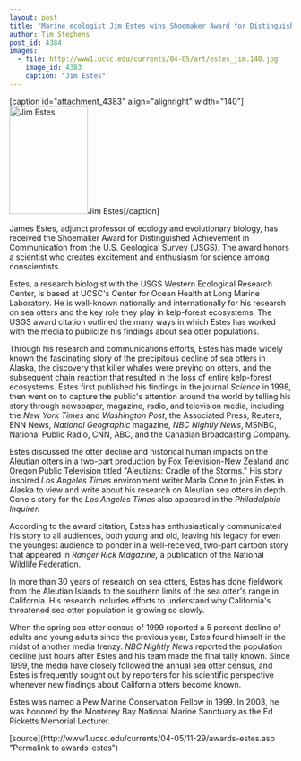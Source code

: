 ```yaml
---
layout: post
title: "Marine ecologist Jim Estes wins Shoemaker Award for Distinguished Achievement in Communication"
author: Tim Stephens
post_id: 4384
images:
  - file: http://www1.ucsc.edu/currents/04-05/art/estes_jim.140.jpg
    image_id: 4383
    caption: "Jim Estes"
---
```


[caption id="attachment_4383" align="alignright" width="140"]<a href="http://localhost/mysite/wp-content/uploads/2004/11/estes_jim.140.jpg"><img class="size-full wp-image-4383" src="http://localhost/mysite/wp-content/uploads/2004/11/estes_jim.140.jpg" alt="Jim Estes" width="140" height="193" /></a>Jim Estes[/caption]
<a name="content" id="content"></a>
<p>
  James Estes, adjunct professor of ecology and evolutionary biology, has received the Shoemaker Award for Distinguished Achievement in Communication from the U.S. Geological Survey (USGS). The award honors a scientist who creates excitement and enthusiasm for science among nonscientists.
</p>
<p>
  Estes, a research biologist with the USGS Western Ecological Research Center, is based at UCSC's Center for Ocean Health at Long Marine Laboratory. He is well-known nationally and internationally for his research on sea otters and the key role they play in kelp-forest ecosystems. The USGS award citation outlined the many ways in which Estes has worked with the media to publicize his findings about sea otter populations.
</p>
<p>
  Through his research and communications efforts, Estes has made widely known the fascinating story of the precipitous decline of sea otters in Alaska, the discovery that killer whales were preying on otters, and the subsequent chain reaction that resulted in the loss of entire kelp-forest ecosystems. Estes first published his findings in the journal <i>Science</i> in 1998, then went on to capture the public's attention around the world by telling his story through newspaper, magazine, radio, and television media, including the <i>New York Times</i> and <i>Washington Post</i>, the Associated Press, Reuters, ENN News, <i>National Geographic</i> magazine, <i>NBC Nightly News</i>, MSNBC, National Public Radio, CNN, ABC, and the Canadian Broadcasting Company.
</p>
<p>
  Estes discussed the otter decline and historical human impacts on the Aleutian otters in a two-part production by Fox Television-New Zealand and Oregon Public Television titled "Aleutians: Cradle of the Storms." His story inspired <i>Los Angeles Times</i> environment writer Marla Cone to join Estes in Alaska to view and write about his research on Aleutian sea otters in depth. Cone's story for the <i>Los Angeles Times</i> also appeared in the <i>Philadelphia Inquirer.</i>
</p>
<p>
  According to the award citation, Estes has enthusiastically communicated his story to all audiences, both young and old, leaving his legacy for even the youngest audience to ponder in a well-received, two-part cartoon story that appeared in <i>Ranger Rick Magazine,</i> a publication of the National Wildlife Federation.
</p>
<p>
  In more than 30 years of research on sea otters, Estes has done fieldwork from the Aleutian Islands to the southern limits of the sea otter's range in California. His research includes efforts to understand why California's threatened sea otter population is growing so slowly.
</p>
<p>
  When the spring sea otter census of 1999 reported a 5 percent decline of adults and young adults since the previous year, Estes found himself in the midst of another media frenzy. <i>NBC</i> <i>Nightly News</i> reported the population decline just hours after Estes and his team made the final tally known. Since 1999, the media have closely followed the annual sea otter census, and Estes is frequently sought out by reporters for his scientific perspective whenever new findings about California otters become known.
</p>
<p>
  Estes was named a Pew Marine Conservation Fellow in 1999. In 2003, he was honored by the Monterey Bay National Marine Sanctuary as the Ed Ricketts Memorial Lecturer.
</p>
[source](http://www1.ucsc.edu/currents/04-05/11-29/awards-estes.asp "Permalink to awards-estes")
